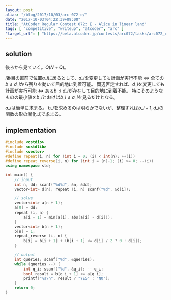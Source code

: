 ```yaml
---
layout: post
alias: "/blog/2017/10/03/arc-072-e/"
date: "2017-10-03T04:22:39+09:00"
title: "AtCoder Regular Contest 072: E - Alice in linear land"
tags: [ "competitive", "writeup", "atcoder", "arc" ]
"target_url": [ "https://beta.atcoder.jp/contests/arc072/tasks/arc072_c" ]
---
```


## solution

後ろから見ていく。$O(N + Q)$。

$i$番目の直前で位置$a\_i$に居るとして、$d\_i$を変更しても計画が実行不能 $\iff$ 全ての$b \le d\_i$から残りを動いて目的地に到着可能。
両辺否定すれば、$d\_i$を変更しても計画が実行可能 $\iff$ ある$b \le d\_i$が存在して目的地に到着不能。
特にそのようなものの最小値を$b\_i$とおけば$b\_i \le a\_i$を見るだけとなる。

$a\_i$は簡単に求まる。
$b\_i$を求めるのは明らかでないが、整理すれば$b\_{i + 1}, d\_i$の関数の形の漸化式で求まる。

## implementation

``` c++
#include <cstdio>
#include <cstdlib>
#include <vector>
#define repeat(i, n) for (int i = 0; (i) < int(n); ++(i))
#define repeat_reverse(i, n) for (int i = (n)-1; (i) >= 0; --(i))
using namespace std;

int main() {
    // input
    int n, dd; scanf("%d%d", &n, &dd);
    vector<int> d(n); repeat (i, n) scanf("%d", &d[i]);

    // solve
    vector<int> a(n + 1);
    a[0] = dd;
    repeat (i, n) {
        a[i + 1] = min(a[i], abs(a[i] - d[i]));
    }
    vector<int> b(n + 1);
    b[n] = 1;
    repeat_reverse (i, n) {
        b[i] = b[i + 1] + (b[i + 1] <= d[i] / 2 ? 0 : d[i]);
    }

    // output
    int queries; scanf("%d", &queries);
    while (queries --) {
        int q_i; scanf("%d", &q_i); -- q_i;
        bool result = b[q_i + 1] <= a[q_i];
        printf("%s\n", result ? "YES" : "NO");
    }
    return 0;
}
```
